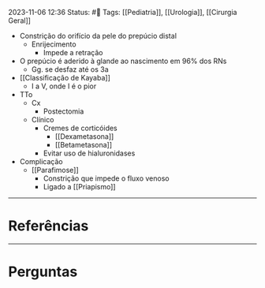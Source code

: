 2023-11-06 12:36
Status: #🌱 
Tags: [[Pediatria]], [[Urologia]], [[Cirurgia Geral]]
<br/>
- Constrição do orifício da pele do prepúcio distal
	- Enrijecimento
		- Impede a retração
- O prepúcio é aderido à glande ao nascimento em 96% dos RNs
	- Gg. se desfaz até os 3a
- [[Classificação de Kayaba]]
	- I a V, onde I é o pior
- TTo
	- Cx
		- Postectomia
	- Clínico
		- Cremes de corticóides
			- [[Dexametasona]]
			- [[Betametasona]]
		- Evitar uso de hialuronidases
- Complicação
	- [[Parafimose]]
		- Constrição que impede o fluxo venoso
		- Ligado a [[Priapismo]]
____
# Referências
---
# Perguntas


